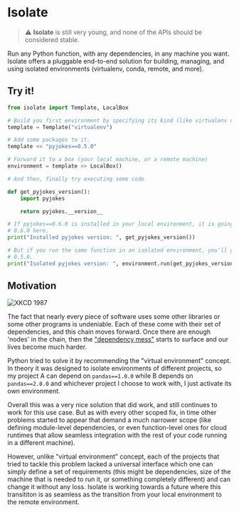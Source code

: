 # Isolate

> :warning: **Isolate** is still very young, and none of the APIs should be considered stable.

Run any Python function, with any dependencies, in any machine you want. Isolate offers a
pluggable end-to-end solution for building, managing, and using isolated environments (virtualenv,
conda, remote, and more).

## Try it!

```py
from isolate import Template, LocalBox

# Build you first environment by specifying its kind (like virtualenv or conda)
template = Template("virtualenv")

# Add some packages to it.
template << "pyjokes==0.5.0"

# Forward it to a box (your local machine, or a remote machine)
environment = template >> LocalBox()

# And then, finally try executing some code

def get_pyjokes_version():
    import pyjokes

    return pyjokes.__version__

# If pyjokes==0.6.0 is installed in your local environment, it is going to print
# 0.6.0 here.
print("Installed pyjokes version: ", get_pyjokes_version())

# But if you run the same function in an isolated environment, you'll get
# 0.5.0.
print("Isolated pyjokes version: ", environment.run(get_pyjokes_version))
```

## Motivation

![XKCD 1987](https://imgs.xkcd.com/comics/python_environment.png)

The fact that nearly every piece of software uses some other libraries or some
other programs is undeniable. Each of these come with their set of dependencies,
and this chain moves forward. Once there are enough 'nodes' in the chain, then
the ["dependency mess"](https://en.wikipedia.org/wiki/Dependency_hell) starts
to surface and our lives become much harder.

Python tried to solve it by recommending the "virtual environment" concept. In
theory it was designed to isolate environments of different projects, so my project
A can depend on `pandas==1.0.0` while B depends on `pandas==2.0.0` and whichever
project I choose to work with, I just activate its own environment.

Overall this was a very nice solution that did work, and still continues to work
for this use case. But as with every other scoped fix, in time other problems started
to appear that demand a much narrower scope (like defining module-level dependencies,
or even function-level ones for cloud runtimes that allow seamless integration with the
rest of your code running in a different machine).

However, unlike "virtual environment" concept, each of the projects that tried to tackle
this problem lacked a universal interface which one can simply define a set of requirements
(this might be dependencies, size of the machine that is needed to run it, or something completely
different) and can change it without any loss. Isolate is working towards a future where this
transititon is as seamless as the transition from your local environment to the remote
environment.
